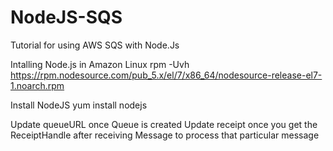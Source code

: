# NodeJS-SQS
Tutorial for using AWS SQS with Node.Js

Intalling Node.js in Amazon Linux
rpm -Uvh https://rpm.nodesource.com/pub_5.x/el/7/x86_64/nodesource-release-el7-1.noarch.rpm

Install NodeJS
yum install nodejs

Update queueURL once Queue is created
Update receipt once you get the ReceiptHandle after receiving Message to process that particular message
